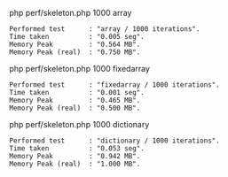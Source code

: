 php perf/skeleton.php 1000 array

    Performed test      : "array / 1000 iterations".
    Time taken          : "0.005 seg".
    Memory Peak         : "0.564 MB".
    Memory Peak (real)  : "0.750 MB".

php perf/skeleton.php 1000 fixedarray

    Performed test      : "fixedarray / 1000 iterations".
    Time taken          : "0.001 seg".
    Memory Peak         : "0.465 MB".
    Memory Peak (real)  : "0.500 MB".

php perf/skeleton.php 1000 dictionary

    Performed test      : "dictionary / 1000 iterations".
    Time taken          : "0.053 seg".
    Memory Peak         : "0.942 MB".
    Memory Peak (real)  : "1.000 MB".
